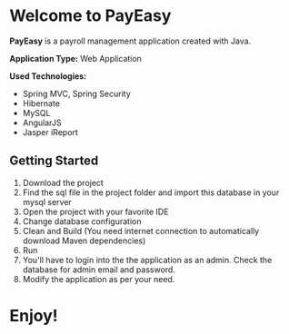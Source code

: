 # Welcome to PayEasy

**PayEasy** is a payroll management application created with Java.

**Application Type:** Web Application

**Used Technologies:**
 - Spring MVC, Spring Security
 - Hibernate
 - MySQL
 - AngularJS
 - Jasper iReport

## Getting Started

1. Download the project
2. Find the sql file in the project folder and import this database in your mysql server
3. Open the project with your favorite IDE
4. Change database configuration
5. Clean and Build (You need internet connection to automatically download Maven dependencies)
6. Run
7. You'll have to login into the the application as an admin. Check the database for admin email and password.
8. Modify the application as per your need.

# Enjoy!
